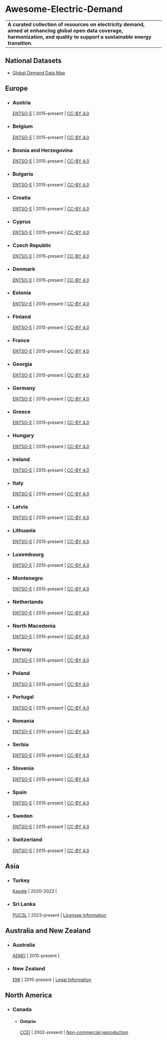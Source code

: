 # Awesome-Electric-Demand

<table>
<tr>
<td colspan="2">
<b>A curated collection of resources on electricity demand, aimed at enhancing global open data coverage, harmonization, and quality to support a sustainable energy transition.</b>
</td>
</tr>
</table>


## National Datasets

* [Global Demand Data Map](https://vamsipriya22.github.io/global-demand/)


## Europe

- ### Austria
  [ENTSO-E](https://transparency.entsoe.eu/load-domain/r2/totalLoadR2/show?name=&defaultValue=false&viewType=TABLE&areaType=BZN&atch=false&dateTime.dateTime=18.03.2025+00:00|CET|DAY&biddingZone.values=CTY|10YAT-APG------L!BZN|10YAT-APG------L&dateTime.timezone=CET_CEST&dateTime.timezone_input=CET+(UTC+1)+/+CEST+(UTC+2)) | 2015-present | [CC-BY 4.0](https://transparency.entsoe.eu/content/static_content/download?path=/Static%20content/terms%20and%20conditions/230309_ENTSOE_Transparency_Terms_Conditions_MC_APPROVED.pdf)

- ### Belgium
  [ENTSO-E](https://transparency.entsoe.eu/load-domain/r2/totalLoadR2/show?name=&defaultValue=false&viewType=TABLE&areaType=BZN&atch=false&dateTime.dateTime=18.03.2025+00:00|CET|DAY&biddingZone.values=CTY|10YBE----------2!BZN|10YBE----------2&dateTime.timezone=CET_CEST&dateTime.timezone_input=CET+(UTC+1)+/+CEST+(UTC+2)) | 2015-present | [CC-BY 4.0](https://transparency.entsoe.eu/content/static_content/download?path=/Static%20content/terms%20and%20conditions/230309_ENTSOE_Transparency_Terms_Conditions_MC_APPROVED.pdf)

- ### Bosnia and Herzegovina
  [ENTSO-E](https://transparency.entsoe.eu/load-domain/r2/totalLoadR2/show?name=&defaultValue=false&viewType=TABLE&areaType=BZN&atch=false&dateTime.dateTime=18.03.2025+00:00|CET|DAY&biddingZone.values=CTY|10YBA-JPCC-----D!BZN|10YBA-JPCC-----D&dateTime.timezone=CET_CEST&dateTime.timezone_input=CET+(UTC+1)+/+CEST+(UTC+2)) | 2015-present | [CC-BY 4.0](https://transparency.entsoe.eu/content/static_content/download?path=/Static%20content/terms%20and%20conditions/230309_ENTSOE_Transparency_Terms_Conditions_MC_APPROVED.pdf)

- ### Bulgaria
  [ENTSO-E](https://transparency.entsoe.eu/load-domain/r2/totalLoadR2/show?name=&defaultValue=false&viewType=TABLE&areaType=BZN&atch=false&dateTime.dateTime=18.03.2025+00:00|CET|DAY&biddingZone.values=CTY|10YCA-BULGARIA-R!BZN|10YCA-BULGARIA-R&dateTime.timezone=CET_CEST&dateTime.timezone_input=CET+(UTC+1)+/+CEST+(UTC+2)) | 2015-present | [CC-BY 4.0](https://transparency.entsoe.eu/content/static_content/download?path=/Static%20content/terms%20and%20conditions/230309_ENTSOE_Transparency_Terms_Conditions_MC_APPROVED.pdf)

- ### Croatia
  [ENTSO-E](https://transparency.entsoe.eu/load-domain/r2/totalLoadR2/show?name=&defaultValue=false&viewType=TABLE&areaType=BZN&atch=false&dateTime.dateTime=18.03.2025+00:00|CET|DAY&biddingZone.values=CTY|10YHR-HEP------M!BZN|10YHR-HEP------M&dateTime.timezone=CET_CEST&dateTime.timezone_input=CET+(UTC+1)+/+CEST+(UTC+2)) | 2015-present | [CC-BY 4.0](https://transparency.entsoe.eu/content/static_content/download?path=/Static%20content/terms%20and%20conditions/230309_ENTSOE_Transparency_Terms_Conditions_MC_APPROVED.pdf)

- ### Cyprus
  [ENTSO-E](https://transparency.entsoe.eu/load-domain/r2/totalLoadR2/show?name=&defaultValue=false&viewType=TABLE&areaType=BZN&atch=false&dateTime.dateTime=18.03.2025+00:00|CET|DAY&biddingZone.values=CTY|10YCY-1001A0003J!BZN|10YCY-1001A0003J&dateTime.timezone=CET_CEST&dateTime.timezone_input=CET+(UTC+1)+/+CEST+(UTC+2)) | 2015-present | [CC-BY 4.0](https://transparency.entsoe.eu/content/static_content/download?path=/Static%20content/terms%20and%20conditions/230309_ENTSOE_Transparency_Terms_Conditions_MC_APPROVED.pdf)

- ### Czech Republic
  [ENTSO-E](https://transparency.entsoe.eu/load-domain/r2/totalLoadR2/show?name=&defaultValue=false&viewType=TABLE&areaType=BZN&atch=false&dateTime.dateTime=18.03.2025+00:00|CET|DAY&biddingZone.values=CTY|10YCZ-CEPS-----N!BZN|10YCZ-CEPS-----N&dateTime.timezone=CET_CEST&dateTime.timezone_input=CET+(UTC+1)+/+CEST+(UTC+2)) | 2015-present | [CC-BY 4.0](https://transparency.entsoe.eu/content/static_content/download?path=/Static%20content/terms%20and%20conditions/230309_ENTSOE_Transparency_Terms_Conditions_MC_APPROVED.pdf)

- ### Denmark
  [ENTSO-E](https://transparency.entsoe.eu/load-domain/r2/totalLoadR2/show?name=&defaultValue=false&viewType=TABLE&areaType=BZN&atch=false&dateTime.dateTime=18.03.2025+00:00|CET|DAY&biddingZone.values=CTY|10Y1001A1001A65H!BZN|10YDK-1--------W&dateTime.timezone=CET_CEST&dateTime.timezone_input=CET+(UTC+1)+/+CEST+(UTC+2)) | 2015-present | [CC-BY 4.0](https://transparency.entsoe.eu/content/static_content/download?path=/Static%20content/terms%20and%20conditions/230309_ENTSOE_Transparency_Terms_Conditions_MC_APPROVED.pdf)

- ### Estonia
  [ENTSO-E](https://transparency.entsoe.eu/load-domain/r2/totalLoadR2/show?name=&defaultValue=false&viewType=TABLE&areaType=BZN&atch=false&dateTime.dateTime=18.03.2025+00:00|CET|DAY&biddingZone.values=CTY|10Y1001A1001A39I!BZN|10Y1001A1001A39I&dateTime.timezone=CET_CEST&dateTime.timezone_input=CET+(UTC+1)+/+CEST+(UTC+2)) | 2015-present | [CC-BY 4.0](https://transparency.entsoe.eu/content/static_content/download?path=/Static%20content/terms%20and%20conditions/230309_ENTSOE_Transparency_Terms_Conditions_MC_APPROVED.pdf)

- ### Finland
  [ENTSO-E](https://transparency.entsoe.eu/load-domain/r2/totalLoadR2/show?name=&defaultValue=false&viewType=TABLE&areaType=BZN&atch=false&dateTime.dateTime=18.03.2025+00:00|CET|DAY&biddingZone.values=CTY|10YFI-1--------U!BZN|10YFI-1--------U&dateTime.timezone=CET_CEST&dateTime.timezone_input=CET+(UTC+1)+/+CEST+(UTC+2)) | 2015-present | [CC-BY 4.0](https://transparency.entsoe.eu/content/static_content/download?path=/Static%20content/terms%20and%20conditions/230309_ENTSOE_Transparency_Terms_Conditions_MC_APPROVED.pdf)

- ### France
  [ENTSO-E](https://transparency.entsoe.eu/load-domain/r2/totalLoadR2/show?name=&defaultValue=false&viewType=TABLE&areaType=BZN&atch=false&dateTime.dateTime=18.03.2025+00:00|CET|DAY&biddingZone.values=CTY|10YFR-RTE------C!BZN|10YFR-RTE------C&dateTime.timezone=CET_CEST&dateTime.timezone_input=CET+(UTC+1)+/+CEST+(UTC+2)) | 2015-present | [CC-BY 4.0](https://transparency.entsoe.eu/content/static_content/download?path=/Static%20content/terms%20and%20conditions/230309_ENTSOE_Transparency_Terms_Conditions_MC_APPROVED.pdf)

- ### Georgia
  [ENTSO-E](https://transparency.entsoe.eu/load-domain/r2/totalLoadR2/show?name=&defaultValue=false&viewType=TABLE&areaType=BZN&atch=false&dateTime.dateTime=18.03.2025+00:00|CET|DAY&biddingZone.values=CTY|10Y1001A1001B012!BZN|10Y1001A1001B012&dateTime.timezone=CET_CEST&dateTime.timezone_input=CET+(UTC+1)+/+CEST+(UTC+2)) | 2015-present | [CC-BY 4.0](https://transparency.entsoe.eu/content/static_content/download?path=/Static%20content/terms%20and%20conditions/230309_ENTSOE_Transparency_Terms_Conditions_MC_APPROVED.pdf)

- ### Germany
  [ENTSO-E](https://transparency.entsoe.eu/load-domain/r2/totalLoadR2/show?name=&defaultValue=false&viewType=TABLE&areaType=BZN&atch=false&dateTime.dateTime=18.03.2025+00:00|CET|DAY&biddingZone.values=CTY|10Y1001A1001A83F!BZN|10Y1001A1001A82H&dateTime.timezone=CET_CEST&dateTime.timezone_input=CET+(UTC+1)+/+CEST+(UTC+2)) | 2015-present | [CC-BY 4.0](https://transparency.entsoe.eu/content/static_content/download?path=/Static%20content/terms%20and%20conditions/230309_ENTSOE_Transparency_Terms_Conditions_MC_APPROVED.pdf)

- ### Greece
  [ENTSO-E](https://transparency.entsoe.eu/load-domain/r2/totalLoadR2/show?name=&defaultValue=false&viewType=TABLE&areaType=BZN&atch=false&dateTime.dateTime=18.03.2025+00:00|CET|DAY&biddingZone.values=CTY|10YGR-HTSO-----Y!BZN|10YGR-HTSO-----Y&dateTime.timezone=CET_CEST&dateTime.timezone_input=CET+(UTC+1)+/+CEST+(UTC+2)) | 2015-present | [CC-BY 4.0](https://transparency.entsoe.eu/content/static_content/download?path=/Static%20content/terms%20and%20conditions/230309_ENTSOE_Transparency_Terms_Conditions_MC_APPROVED.pdf)

- ### Hungary
  [ENTSO-E](https://transparency.entsoe.eu/load-domain/r2/totalLoadR2/show?name=&defaultValue=false&viewType=TABLE&areaType=BZN&atch=false&dateTime.dateTime=18.03.2025+00:00|CET|DAY&biddingZone.values=CTY|10YHU-MAVIR----U!BZN|10YHU-MAVIR----U&dateTime.timezone=CET_CEST&dateTime.timezone_input=CET+(UTC+1)+/+CEST+(UTC+2)) | 2015-present | [CC-BY 4.0](https://transparency.entsoe.eu/content/static_content/download?path=/Static%20content/terms%20and%20conditions/230309_ENTSOE_Transparency_Terms_Conditions_MC_APPROVED.pdf)

- ### Ireland

  [ENTSO-E](https://transparency.entsoe.eu/load-domain/r2/totalLoadR2/show?name=&defaultValue=false&viewType=TABLE&areaType=BZN&atch=false&dateTime.dateTime=15.03.2017+00:00|CET|DAY&biddingZone.values=CTY|10YIE-1001A00010!BZN|10Y1001A1001A59C&dateTime.timezone=CET_CEST&dateTime.timezone_input=CET+(UTC+1)+/+CEST+(UTC+2)) | 2015-present | [CC-BY 4.0](https://transparency.entsoe.eu/content/static_content/download?path=/Static%20content/terms%20and%20conditions/230309_ENTSOE_Transparency_Terms_Conditions_MC_APPROVED.pdf)

- ### Italy

  [ENTSO-E](https://transparency.entsoe.eu/load-domain/r2/totalLoadR2/show?name=&defaultValue=false&viewType=TABLE&areaType=BZN&atch=false&dateTime.dateTime=15.03.2017+00:00|CET|DAY&biddingZone.values=CTY|10YIT-GRTN-----B!BZN|10Y1001A1001A71M&dateTime.timezone=CET_CEST&dateTime.timezone_input=CET+(UTC+1)+/+CEST+(UTC+2)) | 2015-present | [CC-BY 4.0](https://transparency.entsoe.eu/content/static_content/download?path=/Static%20content/terms%20and%20conditions/230309_ENTSOE_Transparency_Terms_Conditions_MC_APPROVED.pdf)

- ### Latvia

  [ENTSO-E](https://transparency.entsoe.eu/load-domain/r2/totalLoadR2/show?name=&defaultValue=false&viewType=TABLE&areaType=BZN&atch=false&dateTime.dateTime=15.03.2017+00:00|CET|DAY&biddingZone.values=CTY|10YLV-1001A00074!BZN|10YLV-1001A00074&dateTime.timezone=CET_CEST&dateTime.timezone_input=CET+(UTC+1)+/+CEST+(UTC+2)) | 2015-present | [CC-BY 4.0](https://transparency.entsoe.eu/content/static_content/download?path=/Static%20content/terms%20and%20conditions/230309_ENTSOE_Transparency_Terms_Conditions_MC_APPROVED.pdf)

- ### Lithuania
  [ENTSO-E](https://transparency.entsoe.eu/load-domain/r2/totalLoadR2/show?name=&defaultValue=false&viewType=TABLE&areaType=BZN&atch=false&dateTime.dateTime=15.03.2017+00:00|CET|DAY&biddingZone.values=CTY|10YLT-1001A0008Q!BZN|10YLT-1001A0008Q&dateTime.timezone=CET_CEST&dateTime.timezone_input=CET+(UTC+1)+/+CEST+(UTC+2)) | 2015-present | [CC-BY 4.0](https://transparency.entsoe.eu/content/static_content/download?path=/Static%20content/terms%20and%20conditions/230309_ENTSOE_Transparency_Terms_Conditions_MC_APPROVED.pdf)

- ### Luxembourg

  [ENTSO-E](https://transparency.entsoe.eu/load-domain/r2/totalLoadR2/show?name=&defaultValue=false&viewType=TABLE&areaType=BZN&atch=false&dateTime.dateTime=15.03.2017+00:00|CET|DAY&biddingZone.values=CTY|10YLU-CEGEDEL-NQ!BZN|10Y1001A1001A63L&dateTime.timezone=CET_CEST&dateTime.timezone_input=CET+(UTC+1)+/+CEST+(UTC+2)) | 2015-present | [CC-BY 4.0](https://transparency.entsoe.eu/content/static_content/download?path=/Static%20content/terms%20and%20conditions/230309_ENTSOE_Transparency_Terms_Conditions_MC_APPROVED.pdf)

- ### Montenegro

  [ENTSO-E](https://transparency.entsoe.eu/load-domain/r2/totalLoadR2/show?name=&defaultValue=false&viewType=TABLE&areaType=BZN&atch=false&dateTime.dateTime=15.03.2017+00:00|CET|DAY&biddingZone.values=CTY|10YCS-CG-TSO---S!BZN|10YCS-CG-TSO---S&dateTime.timezone=CET_CEST&dateTime.timezone_input=CET+(UTC+1)+/+CEST+(UTC+2)) | 2015-present | [CC-BY 4.0](https://transparency.entsoe.eu/content/static_content/download?path=/Static%20content/terms%20and%20conditions/230309_ENTSOE_Transparency_Terms_Conditions_MC_APPROVED.pdf)

- ### Netherlands

  [ENTSO-E](https://transparency.entsoe.eu/load-domain/r2/totalLoadR2/show?name=&defaultValue=false&viewType=TABLE&areaType=BZN&atch=false&dateTime.dateTime=15.03.2017+00:00|CET|DAY&biddingZone.values=CTY|10YNL----------L!BZN|10YNL----------L&dateTime.timezone=CET_CEST&dateTime.timezone_input=CET+(UTC+1)+/+CEST+(UTC+2)) | 2015-present | [CC-BY 4.0](https://transparency.entsoe.eu/content/static_content/download?path=/Static%20content/terms%20and%20conditions/230309_ENTSOE_Transparency_Terms_Conditions_MC_APPROVED.pdf)

- ### North Macedonia

  [ENTSO-E](https://transparency.entsoe.eu/load-domain/r2/totalLoadR2/show?name=&defaultValue=false&viewType=TABLE&areaType=BZN&atch=false&dateTime.dateTime=15.03.2017+00:00|CET|DAY&biddingZone.values=CTY|10YMK-MEPSO----8!BZN|10YMK-MEPSO----8&dateTime.timezone=CET_CEST&dateTime.timezone_input=CET+(UTC+1)+/+CEST+(UTC+2)) | 2015-present | [CC-BY 4.0](https://transparency.entsoe.eu/content/static_content/download?path=/Static%20content/terms%20and%20conditions/230309_ENTSOE_Transparency_Terms_Conditions_MC_APPROVED.pdf)

- ### Norway

  [ENTSO-E](https://transparency.entsoe.eu/load-domain/r2/totalLoadR2/show?name=&defaultValue=false&viewType=TABLE&areaType=BZN&atch=false&dateTime.dateTime=15.03.2017+00:00|CET|DAY&biddingZone.values=CTY|10YNO-0--------C!BZN|10YNO-1--------2&dateTime.timezone=CET_CEST&dateTime.timezone_input=CET+(UTC+1)+/+CEST+(UTC+2)) | 2015-present | [CC-BY 4.0](https://transparency.entsoe.eu/content/static_content/download?path=/Static%20content/terms%20and%20conditions/230309_ENTSOE_Transparency_Terms_Conditions_MC_APPROVED.pdf)

- ### Poland

  [ENTSO-E](https://transparency.entsoe.eu/load-domain/r2/totalLoadR2/show?name=&defaultValue=false&viewType=TABLE&areaType=BZN&atch=false&dateTime.dateTime=15.03.2017+00:00|CET|DAY&biddingZone.values=CTY|10YPL-AREA-----S!BZN|10YPL-AREA-----S&dateTime.timezone=CET_CEST&dateTime.timezone_input=CET+(UTC+1)+/+CEST+(UTC+2)) | 2015-present | [CC-BY 4.0](https://transparency.entsoe.eu/content/static_content/download?path=/Static%20content/terms%20and%20conditions/230309_ENTSOE_Transparency_Terms_Conditions_MC_APPROVED.pdf)

- ### Portugal

  [ENTSO-E](https://transparency.entsoe.eu/load-domain/r2/totalLoadR2/show?name=&defaultValue=false&viewType=TABLE&areaType=BZN&atch=false&dateTime.dateTime=15.03.2017+00:00|CET|DAY&biddingZone.values=CTY|10YPT-REN------W!BZN|10YPT-REN------W&dateTime.timezone=CET_CEST&dateTime.timezone_input=CET+(UTC+1)+/+CEST+(UTC+2)) | 2015-present | [CC-BY 4.0](https://transparency.entsoe.eu/content/static_content/download?path=/Static%20content/terms%20and%20conditions/230309_ENTSOE_Transparency_Terms_Conditions_MC_APPROVED.pdf)

- ### Romania

  [ENTSO-E](https://transparency.entsoe.eu/load-domain/r2/totalLoadR2/show?name=&defaultValue=false&viewType=TABLE&areaType=BZN&atch=false&dateTime.dateTime=15.03.2017+00:00|CET|DAY&biddingZone.values=CTY|10YRO-TEL------P!BZN|10YRO-TEL------P&dateTime.timezone=CET_CEST&dateTime.timezone_input=CET+(UTC+1)+/+CEST+(UTC+2)) | 2015-present | [CC-BY 4.0](https://transparency.entsoe.eu/content/static_content/download?path=/Static%20content/terms%20and%20conditions/230309_ENTSOE_Transparency_Terms_Conditions_MC_APPROVED.pdf)

- ### Serbia

  [ENTSO-E](https://transparency.entsoe.eu/load-domain/r2/totalLoadR2/show?name=&defaultValue=false&viewType=TABLE&areaType=BZN&atch=false&dateTime.dateTime=15.03.2017+00:00|CET|DAY&biddingZone.values=CTY|10YCS-SERBIATSOV!BZN|10YCS-SERBIATSOV&dateTime.timezone=CET_CEST&dateTime.timezone_input=CET+(UTC+1)+/+CEST+(UTC+2)) | 2015-present | [CC-BY 4.0](https://transparency.entsoe.eu/content/static_content/download?path=/Static%20content/terms%20and%20conditions/230309_ENTSOE_Transparency_Terms_Conditions_MC_APPROVED.pdf)

- ### Slovenia

  [ENTSO-E](https://transparency.entsoe.eu/load-domain/r2/totalLoadR2/show?name=&defaultValue=false&viewType=TABLE&areaType=BZN&atch=false&dateTime.dateTime=15.03.2017+00:00|CET|DAY&biddingZone.values=CTY|10YSI-ELES-----O!BZN|10YSI-ELES-----O&dateTime.timezone=CET_CEST&dateTime.timezone_input=CET+(UTC+1)+/+CEST+(UTC+2)) | 2015-present | [CC-BY 4.0](https://transparency.entsoe.eu/content/static_content/download?path=/Static%20content/terms%20and%20conditions/230309_ENTSOE_Transparency_Terms_Conditions_MC_APPROVED.pdf)

- ### Spain

  [ENTSO-E](https://transparency.entsoe.eu/load-domain/r2/totalLoadR2/show?name=&defaultValue=false&viewType=TABLE&areaType=BZN&atch=false&dateTime.dateTime=15.03.2017+00:00|CET|DAY&biddingZone.values=CTY|10YES-REE------0!BZN|10YES-REE------0&dateTime.timezone=CET_CEST&dateTime.timezone_input=CET+(UTC+1)+/+CEST+(UTC+2)) | 2015-present | [CC-BY 4.0](https://transparency.entsoe.eu/content/static_content/download?path=/Static%20content/terms%20and%20conditions/230309_ENTSOE_Transparency_Terms_Conditions_MC_APPROVED.pdf)

- ### Sweden

  [ENTSO-E](https://transparency.entsoe.eu/load-domain/r2/totalLoadR2/show?name=&defaultValue=false&viewType=TABLE&areaType=BZN&atch=false&dateTime.dateTime=15.03.2017+00:00|CET|DAY&biddingZone.values=CTY|10YSE-1--------K!BZN|10Y1001A1001A44P&dateTime.timezone=CET_CEST&dateTime.timezone_input=CET+(UTC+1)+/+CEST+(UTC+2)) | 2015-present | [CC-BY 4.0](https://transparency.entsoe.eu/content/static_content/download?path=/Static%20content/terms%20and%20conditions/230309_ENTSOE_Transparency_Terms_Conditions_MC_APPROVED.pdf)

- ### Switzerland

  [ENTSO-E](https://transparency.entsoe.eu/load-domain/r2/totalLoadR2/show?name=&defaultValue=false&viewType=TABLE&areaType=BZN&atch=false&dateTime.dateTime=15.03.2017+00:00|CET|DAY&biddingZone.values=CTY|10YCH-SWISSGRIDZ!BZN|10YCH-SWISSGRIDZ&dateTime.timezone=CET_CEST&dateTime.timezone_input=CET+(UTC+1)+/+CEST+(UTC+2)) | 2015-present | [CC-BY 4.0](https://transparency.entsoe.eu/content/static_content/download?path=/Static%20content/terms%20and%20conditions/230309_ENTSOE_Transparency_Terms_Conditions_MC_APPROVED.pdf)




## Asia

- ### Turkey

  [Kaggle](https://www.kaggle.com/datasets/dharanikra/electrical-power-demand-in-turkey) | 2020-2022 |

- ### Sri Lanka

  [PUCSL](https://gendata.pucsl.gov.lk/generation-profile) | 2023-present | [Licensee Information](https://www.pucsl.gov.lk/electricity/licensee/)


## Australia and New Zealand

- ### Australia

  [AEMO](https://www.aemo.com.au/energy-systems/electricity/national-electricity-market-nem/data-nem/aggregated-data) | 2015-present |

- ### New Zealand

  [EMI](https://www.emi.ea.govt.nz/Wholesale/Reports/W_GD_C?DateFrom=20250212&DateTo=20250212&RegionType=NZ&_rsdr=D1&_si=_dr_RegionType|NZ,_dr__rsdr|L364D,_dr_DateFrom|20240213,_dr_DateTo|20250212,v|4) | 2015-present | [Legal Information](https://www.emi.ea.govt.nz/LegalInformation)

## North America
  - ### Canada
    - #### Ontario
      [CCEI](https://energy-information.canada.ca/en/resources/high-frequency-electricity-data) | 2002-present | [Non-commercial reproduction](https://www.canada.ca/en/transparency/terms.html)
